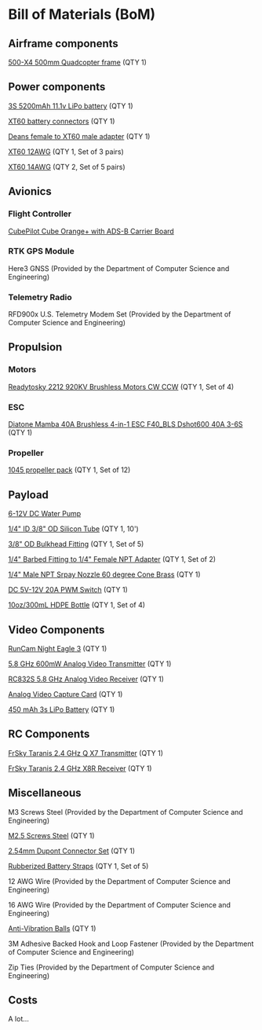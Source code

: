 # Bill of Materials (BoM)

## Airframe components
[500-X4 500mm Quadcopter frame](https://www.amazon.com/FPVKing-500-X4-Quadcopter-Upgrade-Landing/dp/B087LT81C8/ref=sr_1_2?crid=14U3MBG0WPIAY&dib=eyJ2IjoiMSJ9.eB4GTCXOwNp7sy6LKrBKYMlOc_HMiSs8KKcWFO1bXEUeUqrfmQnmoO_Ji-nkMtmIVtkCpZ19W8NEm_KdH_osVROOVYRKhdBAqmoviqXqiWUgKx6_Dnhw2Jj6lsNtNeIKzEd5t9cqZk3qCnyioN8vW_LhYu0mbyi2tWt-KYtyvNnJuaQflmRjveMkZtWDqIDbvkib_bsvrSM4sqphRy25Na1wP5MUHbtpF3369iQLdLBPfrj8nXniPzvOChexmwiGUGi2kedb2UqrHyWj1ryuP1Jzd-z0KohVf016c2Qmfg0.Gh-Gz3t4925xG-_LXiF2mkojlTtvrVVb-AqPGbhnaXs&dib_tag=se&keywords=x500+drone+airframe&qid=1728521367&sprefix=x500+drone+airfram%2Caps%2C92&sr=8-2) (QTY 1)

## Power components
[3S 5200mAh 11.1v LiPo battery](https://a.co/d/6rPRNIA) (QTY 1)

[XT60 battery connectors](https://a.co/d/amNlAyu) (QTY 1)

[Deans female to XT60 male adapter](https://a.co/d/5JDpXND) (QTY 1)

[XT60 12AWG](https://www.amazon.com/Pairs-Female-Connector-Silicon-Battery/dp/B07QH249CR?crid=26L340072BL07&dib=eyJ2IjoiMSJ9.0YnSmPGdZzvK6yfmD8-tob78TP2ymBHqDVjnG_GaEY56tCkm81OxttOBVUtrWq889jexQQ1P19Elo9rNqHnF5DQndylRIOlkle6rpU6p-k2CagQYMQHTm78uAA_RNKIa0leE9ABITnjOIhJxU49CViIOA4UNx0ytGHFl_5kULz8ANB22ISG60oOZlrBdR2qV9Kyy29JrKEPWC8khJKATeSpO0h1MwMIGTTmv1So1UEs.4VtuBRwk-DvV1oq1j35SyVohlywlYAbjqFmOBam9XJ8&dib_tag=se&keywords=xt60+12awg&qid=1745949891&sprefix=xt60+12awg%2Caps%2C109&sr=8-4) (QTY 1, Set of 3 pairs)

[XT60 14AWG](https://www.amazon.com/Pairs-Connector-Female-Silicon-Battery/dp/B085HF31K7?crid=AZZHJRK5ZGG7&dib=eyJ2IjoiMSJ9.PQhLb3vkakdxz645bu1Rh111V-amYAOrDCAWJwC8GzbiNCqqH5B6OzWMXK8YMGV_cxOHVu6eHmY1zNkeHycRCjcWRSOFlbfASMv0saVE1lnRJtP0snsh8o25s-VIwlWpZnuVSsLf8hVijREpb5CwOFVOoMUfSfQiW8UAOCQhHfIFznoLl2__Z8XMXXPSql3nyXrY6WAMwaba2hSRbQtZHzec8JpLxdZ0VNDB2O40QLs.ymRQpy4jQ1xmpUDWLCcqwAyPxlAVkoBW1Unphm2kk6E&dib_tag=se&keywords=xt60+14awg&qid=1745949903&sprefix=xt60+14awg%2Caps%2C109&sr=8-3) (QTY 2, Set of 5 pairs)

## Avionics
### Flight Controller
[CubePilot Cube Orange+ with ADS-B Carrier Board](https://irlock.com/products/cube-orange-plus-standard-set)
### RTK GPS Module
Here3 GNSS (Provided by the Department of Computer Science and Engineering)
### Telemetry Radio
RFD900x U.S. Telemetry Modem Set (Provided by the Department of Computer Science and Engineering)

## Propulsion
### Motors
[Readytosky 2212 920KV Brushless Motors CW CCW](https://www.amazon.com/Readytosky-Brushless-Motors-Phantom-Quadcopter/dp/B075DD16LK) (QTY 1, Set of 4)
### ESC
[Diatone Mamba 40A Brushless 4-in-1 ESC F40_BLS Dshot600 40A 3-6S](https://speedyfpv.com/products/diatone-mamba-40a-brushless-4-in-1-esc-f40_bls-dshot600-40a-3-6s?_pos=5&_sid=e516803b7&_ss=r&variant=42931025346774) (QTY 1)
### Propeller
[1045 propeller pack](https://www.amazon.com/dp/B0823NNTKD?psc=1&ref=ppx_yo2ov_dt_b_product_details) (QTY 1, Set of 12)

## Payload
[6-12V DC Water Pump](https://www.amazon.com/Gikfun-Aquarium-Cooled-Diaphragm-EK1856/dp/B0744FWNFR?crid=2UUW2HZ0K4BT5&dib=eyJ2IjoiMSJ9.FqiQYcmEPiD_uNpQjRN12Yd9Txm9UJnBrCTGmpL5nOMbPtlxbZTyVFcCSU8hUE79WmOJ3duB2iJyffM6iLVMtAsPJOrYwDPcTM1FWixIqJekBnwnx6DKd7Ntsgp-d06rko464k-2-O-JY8_RveSPCe4p7uDI_T0eThq9fWw0L9t1EnnyRHTbTlr1BTORruSxI98w9drSZYkZyZkk5yVd0lUgVTUaVeBlwKOXZcMmpfcS__bSS9sLxEB3YjsEdlmowxiQYLJ53FFSLWF1xrXr0vwuoLhfhMhnQqsl41-jT5g.lGz5UX8TIyJubQsVUulK_eKK8mNF2CnTahkQLUopOo8&dib_tag=se&keywords=6-12v+dc+water+pump&qid=1745338475&sprefix=6-12v+dc+water+pum%2Caps%2C125&sr=8-1)

[1/4" ID 3/8" OD Silicon Tube](https://www.amazon.com/Silicon-JoyTube-Silicone-Brewing-Winemaking/dp/B07W5TGX8B?crid=3O5U9684GNA5A&dib=eyJ2IjoiMSJ9.hPmP3WW5LmW2uL3-kxwynwTZbELr9K4POyhG84Bp-O9W2RgJgeIc57sG-OdMMOOOkmxHBU7kN3HtBowA_Y-M4hd9oPenTBxbiv1TpNX8g6s_A_ujLUSpS2j2azBwiQBfxc0wvw02PcafVdnfi1KGueBmDYCRtihxII2SjvElOatAhp-iQ-pve2L4Ua3Cbvb451tqaLcGL84xSHxAC5XPtVZ5MFrhmQ60UNDzXc5SmKOPc_F3_B_SgfEpp5NZE-hbhdcnsyIaywfgRP0ijtlLdH0afFRcfVIibJKcMru58Gc.VpVQcjOCzBqG-OCjHhQqeXyJvHypT-ThhGu6oMlJ9qQ&dib_tag=se&keywords=1%2F4%2Bid%2B3%2F8%2Bod%2Bsilicone%2Btube&qid=1745338961&s=industrial&sprefix=1%2F4%2Bid%2B3%2F8%2Bod%2Bsilicon%2Btub%2Cindustrial%2C122&sr=1-2&th=1) (QTY 1, 10')

[3/8" OD Bulkhead Fitting](https://www.amazon.com/PureSec-Connect-Plastic-Bulkhead-adapter/dp/B079KQ557Z?crid=2DAG77NU9KQYQ&dib=eyJ2IjoiMSJ9.eKKQ6a-Y6ijUm7y2Q3Tj1nPWUEuEScl7_ht5QkeSWGwuvPTTq1gtWyBgfsy1OWrqlv3oyoj36Xc0YoUEPBYQlYhrhrvfwfXer3kYD3BCKzWxxPClH7O_gIcQdFmwU28Hg6CBXImdqbnwW-4u7dgIHt4seknFjlVepZaBfP3WdRtYOkHq_Fthi4dCeRVSq7IrG33fjS6rNP5KvCA9vHquIEYpA8wVwOqbzudtUTMrcBzlW-Ac7FJyVX_4_bly86FLkrz0DZTqB3OLHJzcS-XxSQjPk3pAtHYPLvTUgNJF08k._l9xhRIuCOHRgqIXAx3G8jHKzef5QODCcyYmzkCgdZ4&dib_tag=se&keywords=3%2F8%2Bod%2Bbulkhead%2Bfitting&qid=1745339010&s=industrial&sprefix=3%2F8%2Bod%2Bbulkhead%2Bfittin%2Cindustrial%2C113&sr=1-2&th=1) (QTY 1, Set of 5)

[1/4" Barbed Fitting to 1/4" Female NPT Adapter](https://www.amazon.com/PureSec-Connect-Plastic-Bulkhead-adapter/dp/B079KQ557Z?crid=2DAG77NU9KQYQ&dib=eyJ2IjoiMSJ9.eKKQ6a-Y6ijUm7y2Q3Tj1nPWUEuEScl7_ht5QkeSWGwuvPTTq1gtWyBgfsy1OWrqlv3oyoj36Xc0YoUEPBYQlYhrhrvfwfXer3kYD3BCKzWxxPClH7O_gIcQdFmwU28Hg6CBXImdqbnwW-4u7dgIHt4seknFjlVepZaBfP3WdRtYOkHq_Fthi4dCeRVSq7IrG33fjS6rNP5KvCA9vHquIEYpA8wVwOqbzudtUTMrcBzlW-Ac7FJyVX_4_bly86FLkrz0DZTqB3OLHJzcS-XxSQjPk3pAtHYPLvTUgNJF08k._l9xhRIuCOHRgqIXAx3G8jHKzef5QODCcyYmzkCgdZ4&dib_tag=se&keywords=3%2F8%2Bod%2Bbulkhead%2Bfitting&qid=1745339010&s=industrial&sprefix=3%2F8%2Bod%2Bbulkhead%2Bfittin%2Cindustrial%2C113&sr=1-2&th=1) (QTY 1, Set of 2)

[1/4" Male NPT Srpay Nozzle 60 degree Cone Brass](https://www.mcmaster.com/32885K153/) (QTY 1)

[DC 5V-12V 20A PWM Switch](https://www.amazon.com/5V-12V-Switch-Controller-Control-Lights%EF%BC%88Black/dp/B0CDFL5VVQ?dib=eyJ2IjoiMSJ9.4SVdFGgCVTXYLiqzEdVxTN8Egp5DrGhxVMxTBr2rfnenTDp-MDUdzis5_zImJf0PxJPgMZrQsj3lW0RIZorOTgbZ1rXX7xdglTePLz4RdO3OmzV2XEi1UpzZUloEB7eaFkoY2yHP14Kd4GR-3FZbm8DVwnVjz5kw3j6XU1nPd_Hkz9ZCEyyWYuxG2_lwQxS0Xe-aQ0f_mZNydd1AKyWQMeHRs8nr4Tv-9UhX5zpoTLo.gNi1572hSUxZSIKr-dWUIM9ghNMrNL4fMoztWLiPBxQ&dib_tag=se&keywords=pwm+switch&qid=1745338708&sr=8-4) (QTY 1)

[10oz/300mL HDPE Bottle](https://www.amazon.com/5V-12V-Switch-Controller-Control-Lights%EF%BC%88Black/dp/B0CDFL5VVQ?dib=eyJ2IjoiMSJ9.4SVdFGgCVTXYLiqzEdVxTN8Egp5DrGhxVMxTBr2rfnenTDp-MDUdzis5_zImJf0PxJPgMZrQsj3lW0RIZorOTgbZ1rXX7xdglTePLz4RdO3OmzV2XEi1UpzZUloEB7eaFkoY2yHP14Kd4GR-3FZbm8DVwnVjz5kw3j6XU1nPd_Hkz9ZCEyyWYuxG2_lwQxS0Xe-aQ0f_mZNydd1AKyWQMeHRs8nr4Tv-9UhX5zpoTLo.gNi1572hSUxZSIKr-dWUIM9ghNMrNL4fMoztWLiPBxQ&dib_tag=se&keywords=pwm+switch&qid=1745338708&sr=8-4) (QTY 1, Set of 4)

## Video Components
[RunCam Night Eagle 3](https://www.amazon.com/RunCam-Night-Camera-1000TVL-Support/dp/B09JVG2D5W?crid=NXLJ04EZ0VV&dib=eyJ2IjoiMSJ9.AHYUw6fcYPG-Rp7Oxg8xGq7Y6K2kL2sMduOclyMZf5V-KZU6-GFZu_WjpH_zQGvqaVNjpcifq2cz3ktbK8cVOx11svraCDjX6tclO2piV47N0KzsoJKQ-KnhANEFP5gBy5Yc6CbBzNt0usBFaGFIuQRqqD95ApjbAhn7ZgV4OcRy7jzOwoPW7osUi8YN7JCf8NdID7d7WMKQ7htFehHUktCVQDXgMEIFbG2mUPCwHbU.uG7Gc13-dXfSXp8-N7ApIbb3q2y5znQa7m3jGvP0AbA&dib_tag=se&keywords=runcam+night+eagle+3+v2&qid=1745339378&sprefix=runcam+night+eagle+3+v%2Caps%2C115&sr=8-2) (QTY 1)

[5.8 GHz 600mW Analog Video Transmitter](https://www.amazon.com/AKK-Degree-800TVL-Switchable-Transmitter/dp/B01N48QUIP?crid=1B8QW2SJA8AOS&dib=eyJ2IjoiMSJ9.PAt0yCVIc96Qil8nNVHiV0hFcTFpbHqhCns1jcQZsbYTsmuo0w0HrlomLgoIVTlyXUfApvhCsAn1sc3Kx8fPxNmAcYRFNB3cConvRHjad5F4XR6Pnm2XGTs2Ar3HM-0FN2uW0_382IUG3ZoTJxfpTvpNU5jGAU89INChO48-oMWVZ6HP_zhXvJ45_vgVW5yAgDGFvigHVXxFVIPRVMawclLo8erLyzgP13qd2t8OmOFkPdGsBsCaQGdxZykdpcI2vVzX3YvrrZg9Q_mFNQbwwghi-Sq0Fo9mfsEXUywIh70.YZ4isz6yTyPKqG9lNvoco3dJouaESJVcFujWpw41GPs&dib_tag=se&keywords=fpv+video+transmitter&qid=1745339343&sprefix=fpv+video+transmitte%2Caps%2C128&sr=8-4) (QTY 1)

[RC832S 5.8 GHz Analog Video Receiver](https://speedyfpv.com/products/rc832s-5-8ghz-av-fpv-receiver-48-channel-7-26v-with-cables?_pos=1&_sid=6e2b42b1c&_ss=r) (QTY 1)

[Analog Video Capture Card](https://www.amazon.com/Capture-Converter-USB-Convert-Camcorder-Compatible/dp/B0CB6BW6X4?crid=2TEIG3T9EKUUC&dib=eyJ2IjoiMSJ9.5zwDMia5dh86zR7IZnh_eDfSguZYpeyAbheqtowKXDLXGi07L1BhmEU-MkSYLPWM6qxDJzKoGBSty-0O8wlJylJYxrJluB4zBcExMlMGnGNWaooRiLJBt_HqmS_Gu1yq_fErp7GCRBu7MGTz0XdJ7B3bqRvQeiFXPeRnAX-agct1fHcMsyqhfkPtsgWr5p5-E_zja7uoITVWje4rzPNyTeju3AuDS5N5kUqyb5c95rE.PmKrOMi_kf3uCIno_HcPX08ZSV27A7pIKh57ztJlN9Y&dib_tag=se&keywords=analog+video+capture+card&qid=1745339316&sprefix=analog+video+capture+car%2Caps%2C156&sr=8-1) (QTY 1)

[450 mAh 3s LiPo Battery](https://www.amazon.com/TATTU-450mAh-Battery-Torrent-Flite/dp/B0714GN73V?crid=UPRNFF3NQT28&dib=eyJ2IjoiMSJ9.Ztq7rHFce0wU0fYy3cFOxnF22AqvjOgOCXKA_wLLub9dVPUIoIKuuFAbHRPc-0lrq4-WctufKoNaIJEoe6dIl557qoJwT5ZODALEKxTS8ziCm7lyk8A6r-3CeBb0I8Xrhkstyik0sggzUX1SYgBn__XQJt7IWimVRxuxTU3KaINcj7O9nhZs8EP6sWxgbIpf8l2igYuUaTpcKJk8EWKko00fNfhWMqoQEhICnCd7cTtsPgeXFmEO8NTn99RqTdUunwTMmrv9D6YAsccc155tR5UUyeRhxmPhe6MGvVjDfNg.QnDbJi3uHGhGAHSBnhkm1_X4qkgnvgUiRLvHwYz_ccA&dib_tag=se&keywords=3s+lipo+battery&qid=1745339500&sprefix=3s+lipo+batter%2Caps%2C140&sr=8-8) (QTY 1)

## RC Components
[FrSky Taranis 2.4 GHz Q X7 Transmitter](https://www.amazon.com/FrSky-2-4GHz-Taranis-Access-Transmitter/dp/B08689K3BM?crid=2JQZU7JTOJWTD&dib=eyJ2IjoiMSJ9.b4UV5x3tKj-rFasLvVM7kT7KfPFh3AdrH1pCpwnYSZFlkcU0FvpRKodo6zrA8H0keC-KLmgIfLitR6mIZbc6XQdM0iNhVx9BOqmd3ye5p241-lJ3A0A_kLdQkDpfZBLnuHFgn_UABrTgIfkzhKudoqrG7WvUvBQKSY5-MSL2cZPfhbq30i2nXKNFhHDtBSaOhZ3kiBlWy7RAXKoY192heolfY29dxUU-vXCR0c5RG6EOH6nuc1DYnaR7MYBGBfSovqEpfMSHykthxs2g9GWp1VoUNzJhjNQFpv0BQQO7djk.lLgCEMS8aiTMn0Mao-VVDVH2VIiuitoCsL_4xItNhY0&dib_tag=se&keywords=frsky+taranis&qid=1745339801&sprefix=frsky+taranis%2Caps%2C155&sr=8-4) (QTY 1)

[FrSky Taranis 2.4 GHz X8R Receiver](https://www.amazon.com/FrSky-Taranis-Compatible-Receiver-8-Channel/dp/B00RCAHHFM?crid=2JQZU7JTOJWTD&dib=eyJ2IjoiMSJ9.b4UV5x3tKj-rFasLvVM7kT7KfPFh3AdrH1pCpwnYSZFlkcU0FvpRKodo6zrA8H0keC-KLmgIfLitR6mIZbc6XQdM0iNhVx9BOqmd3ye5p241-lJ3A0A_kLdQkDpfZBLnuHFgn_UABrTgIfkzhKudoqrG7WvUvBQKSY5-MSL2cZPfhbq30i2nXKNFhHDtBSaOhZ3kiBlWy7RAXKoY192heolfY29dxUU-vXCR0c5RG6EOH6nuc1DYnaR7MYBGBfSovqEpfMSHykthxs2g9GWp1VoUNzJhjNQFpv0BQQO7djk.lLgCEMS8aiTMn0Mao-VVDVH2VIiuitoCsL_4xItNhY0&dib_tag=se&keywords=frsky+taranis&qid=1745339801&sprefix=frsky+taranis%2Caps%2C155&sr=8-2) (QTY 1)

## Miscellaneous
M3 Screws Steel (Provided by the Department of Computer Science and Engineering)

[M2.5 Screws Steel](https://www.amazon.com/Assortment-Stainless-Replacement-Machine-Fastener/dp/B0CRRCYZHS?crid=3E875BNSJCAH1&dib=eyJ2IjoiMSJ9.Cy5oCkjvePeCP5p8x42FtSoYWVu0AP1nCCLsaMW7yknOTZ69JG-uwKGhweJIucdGFBu37QGc_8CBYQze9MwqIDq6pw0O1RVyiimn4Mk0A25HSqy5eMGe7BgyOmCV2OOBFXxGvFO5DYsFO9oManwc32nfsK8hXJoHiyV6bZfgWfeeAWuP02W_Vy7tMjGmqL5ZR3wAJ8dNNiIDNETPlnuBED4ZtzAcci-uLqzf7xfR-dw.1KySRno3a2XRISGWB1Dou8x_aw4er3kq7pmKU2RsssI&dib_tag=se&keywords=m2.5+steel+screws&qid=1745339628&sprefix=m2.5+steel+screw%2Caps%2C140&sr=8-1) (QTY 1)

[2.54mm Dupont Connector Set](https://www.amazon.com/Taiss-Connector-Housing-Adaptor-Assortment/dp/B0B11SX39B?crid=1BMP9EWUGE11L&dib=eyJ2IjoiMSJ9.xfXe0n2f1tWUEIJ8NBUQbLgCwxRQZ2MUjDFSxpQMC5pRWyzZalSk4RarV8RiqtlUmDkfdDUF02ehaWbvLLhBSKPA61W8qGqPNspB7m8Phx1NZi-rgF-ztfxIM_J6ORyG7A752I2Y8j8j1iZsR1t6M5sawsQ0qZ5Y_JZLlhlHr_SeqYIrqwGc4IcdizGsZG00i9mVHoCA2fMOhu5AVHYhWbHk_MMSfSGav_zL4iOc1zU.6j4veP9XuGxu6mMZpYjtqOuPDBH3zHLAbKzWKoPDJ5k&dib_tag=se&keywords=2.54mm+dupont&qid=1745339668&sprefix=2.54mm+dupon%2Caps%2C139&sr=8-4) (QTY 1)

[Rubberized Battery Straps](https://www.amazon.com/Apex-RC-Products-Rubberized-Non-Slip/dp/B01F7MEDW6?crid=1YUOQ2Q6FSN4D&dib=eyJ2IjoiMSJ9.f4-aQhMzVCun_laVRW_JML245SNf1yk_OA_V3d7WLV7UEjxE1VA7fUoMlzEqlOWoHOdUdGyCg2uAyCmrIWE9zHrcRAFrsOIffV8w9bsTJefbGml2oKe3fy3wuY8s2JdRaCETzXVSh4Y72DcXxKrQird_mUeLHD0rYxZMpbTKXmJAUXjfUFhLS83rlOz75ck2q1rzF50R2LZI0L8j-UkRTGKKQCombjYklfrCibw8mCX9tNFa2_E-skCELP1IACCLRId7ZgsIDJ4ITdd4DTphwRh1DDwWQalYXsp72Abia_w.Od2b5tYG3c9NkvMSSOY6p6uXgjoYB_smnXzm4cWJyr0&dib_tag=se&keywords=rubberized+battery+straps&qid=1745339713&sprefix=rubberized+battery+strap%2Caps%2C137&sr=8-4) (QTY 1, Set of 5)

12 AWG Wire (Provided by the Department of Computer Science and Engineering)

16 AWG Wire (Provided by the Department of Computer Science and Engineering)

[Anti-Vibration Balls](https://www.amazon.com/dp/B073LPTHCL?_encoding=UTF8&psc=1&ref_=cm_sw_r_cp_ud_dp_WQJ314N7MB5YKV9JEKTD) (QTY 1)

3M Adhesive Backed Hook and Loop Fastener (Provided by the Department of Computer Science and Engineering)

Zip Ties (Provided by the Department of Computer Science and Engineering)

## Costs
A lot...
